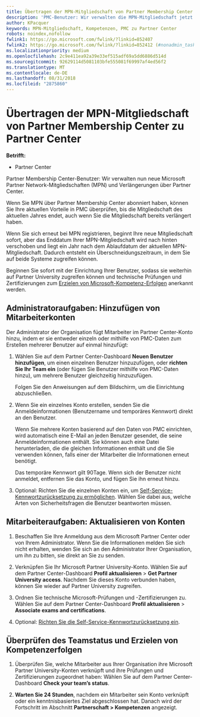 ```yaml
---
title: Übertragen der MPN-Mitgliedschaft von Partner Membership Center zu Partner Center
description: 'PMC-Benutzer: Wir verwalten die MPN-Mitgliedschaft jetzt über Partner Center. Gehen Sie als Nächstes wie folgt vor.'
author: KPacquer
keywords: MPN-Mitgliedschaft, Kompetenzen, PMC zu Partner Center
robots: noindex,nofollow
fwlink1: https://go.microsoft.com/fwlink/?linkid=852407
fwlink2: https://go.microsoft.com/fwlink/?linkid=852412 (#nonadmin_tasks)
ms.localizationpriority: medium
ms.openlocfilehash: 2c9e411ea92a39e33ef515adf69a5dd6886d514d
ms.sourcegitcommit: 92629114d5081103bfe555081f69997af4ed56f2
ms.translationtype: MT
ms.contentlocale: de-DE
ms.lasthandoff: 08/31/2018
ms.locfileid: "2875860"
---
```

# <a name="transition-your-mpn-membership-from-partner-membership-center-to-partner-center"></a>Übertragen der MPN-Mitgliedschaft von Partner Membership Center zu Partner Center

**Betrifft:**
-  Partner Center

Partner Membership Center-Benutzer: Wir verwalten nun neue Microsoft Partner Network-Mitgliedschaften (MPN) und Verlängerungen über Partner Center.  

Wenn Sie MPN über Partner Membership Center abonniert haben, können Sie Ihre aktuellen Vorteile in PMC überprüfen, bis die Mitgliedschaft des aktuellen Jahres endet, auch wenn Sie die Mitgliedschaft bereits verlängert haben. 

Wenn Sie sich erneut bei MPN registrieren, beginnt Ihre neue Mitgliedschaft sofort, aber das Enddatum Ihrer MPN-Mitgliedschaft wird nach hinten verschoben und liegt ein Jahr nach dem Ablaufdatum der aktuellen MPN-Mitgliedschaft. Dadurch entsteht ein Überschneidungszeitraum, in dem Sie auf beide Systeme zugreifen können.

Beginnen Sie sofort mit der Einrichtung Ihrer Benutzer, sodass sie weiterhin auf Partner University zugreifen können und technische Prüfungen und Zertifizierungen zum [Erzielen von Microsoft-Kompetenz-Erfolgen](competencies.md) anerkannt werden. 

## <a name="admin-tasks-add-employee-accounts"></a>Administratoraufgaben: Hinzufügen von Mitarbeiterkonten

Der Administrator der Organisation fügt Mitarbeiter im Partner Center-Konto hinzu, indem er sie entweder einzeln oder mithilfe von PMC-Daten zum Erstellen mehrerer Benutzer auf einmal hinzufügt:

1.  Wählen Sie auf dem Partner Center-Dashboard **Neuen Benutzer hinzufügen**, um einen einzelnen Benutzer hinzuzufügen, oder **richten Sie Ihr Team ein** (oder fügen Sie Benutzer mithilfe von PMC-Daten hinzu), um mehrere Benutzer gleichzeitig hinzuzufügen.
    
    Folgen Sie den Anweisungen auf dem Bildschirm, um die Einrichtung abzuschließen.

2.  Wenn Sie ein einzelnes Konto erstellen, senden Sie die Anmeldeinformationen (Benutzername und temporäres Kennwort) direkt an den Benutzer.

    Wenn Sie mehrere Konten basierend auf den Daten von PMC einrichten, wird automatisch eine E-Mail an jeden Benutzer gesendet, die seine Anmeldeinformationen enthält. Sie können auch eine Datei herunterladen, die die gleichen Informationen enthält und die Sie verwenden können, falls einer der Mitarbeiter die Informationen erneut benötigt.

    Das temporäre Kennwort gilt 90Tage. Wenn sich der Benutzer nicht anmeldet, entfernen Sie das Konto, und fügen Sie ihn erneut hinzu.

3.  Optional: Richten Sie die einzelnen Konten ein, um [Self-Service-Kennwortzurücksetzung zu ermöglichen](https://docs.microsoft.com/azure/active-directory/active-directory-passwords-getting-started). Wählen Sie dabei aus, welche Arten von Sicherheitsfragen die Benutzer beantworten müssen. 

## <a href="" id="nonadmin_tasks"></a>Mitarbeiteraufgaben: Aktualisieren von Konten

1.  Beschaffen Sie Ihre Anmeldung aus dem Microsoft Partner Center oder von Ihrem Administrator. Wenn Sie die Informationen melden Sie sich nicht erhalten, wenden Sie sich an den Administrator Ihrer Organisation, um ihn zu bitten, sie direkt an Sie zu senden. 

2.  Verknüpfen Sie Ihr Microsoft Partner University-Konto. Wählen Sie auf dem Partner Center-Dashboard **Profil aktualisieren** > **Get Partner University access**.  Nachdem Sie dieses Konto verbunden haben, können Sie wieder auf Partner University zugreifen.

3.  Ordnen Sie technische Microsoft-Prüfungen und -Zertifizierungen zu. Wählen Sie auf dem Partner Center-Dashboard **Profil aktualisieren** > **Associate exams and certifications**. 

4.  Optional: [Richten Sie die Self-Service-Kennwortzurücksetzung ein](https://docs.microsoft.com/en-us/azure/active-directory/active-directory-passwords-update-your-own-password).

## <a name="checking-team-status-and-receiving-competency-achievements"></a>Überprüfen des Teamstatus und Erzielen von Kompetenzerfolgen

1.  Überprüfen Sie, welche Mitarbeiter aus Ihrer Organisation ihre Microsoft Partner University-Konten verknüpft und ihre Prüfungen und Zertifizierungen zugeordnet haben: Wählen Sie auf dem Partner Center-Dashboard **Check your team’s status**.

2.  **Warten Sie 24 Stunden**, nachdem ein Mitarbeiter sein Konto verknüpft oder ein kenntnisbasiertes Ziel abgeschlossen hat. Danach wird der Fortschritt im Abschnitt **Partnerschaft > Kompetenzen** angezeigt.
